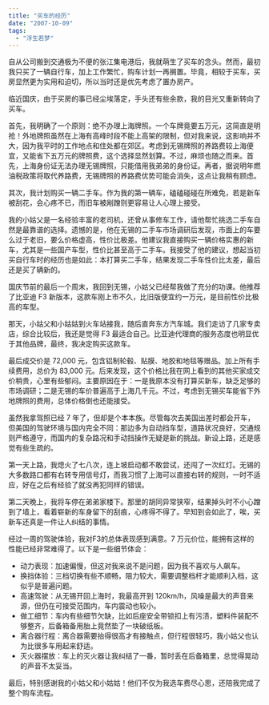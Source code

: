 ```yaml
---
title: "买车的经历"
date: "2007-10-09"
tags: 
  - "浮生若梦"
---
```


自从公司搬到交通极为不便的张江集电港后，我就萌生了买车的念头。然而，最初我只买了一辆自行车，加上工作繁忙，购车计划一再搁置。毕竟，相较于买车，买房显然更为实用和迫切，所以当时还是优先考虑了置办房产。

临近国庆，由于买房的事已经尘埃落定，手头还有些余款，我的目光又重新转向了买车。

首先，我明确了一个原则：绝不办理上海牌照。一个车牌竟要五万元，这简直是明抢！外地牌照虽然在上海有高峰时段不能上高架的限制，但对我来说，这影响并不大，因为我平时的工作地点和住处都在郊区。考虑到无锡牌照的养路费较上海便宜，又能省下五万元的牌照费，这个选择显然划算。不过，麻烦也随之而来。首先，上海身份证无法办理无锡牌照，只能借用我弟弟的身份证。再者，据说明年燃油税政策将取代养路费，无锡牌照的养路费优势可能会消失，这点让我稍有顾虑。

其次，我计划购买一辆二手车。作为我的第一辆车，磕磕碰碰在所难免，若是新车被刮花，会心疼不已，而旧车被剐蹭则更容易让人心理上接受。

我的小姑父是一名经验丰富的老司机，还曾从事修车工作，请他帮忙挑选二手车自然是最靠谱的选择。遗憾的是，他在无锡的二手车市场调研后发现，市面上的车要么过于老旧，要么价格虚高，性价比极差。他建议我直接购买一辆价格实惠的新车，尤其是一些国产车型，性价比甚至高于二手车。我接受了他的建议，想起当初买自行车时的经历也是如此：本打算买二手车，结果发现二手车性价比太差，最后还是买了辆新的。

国庆节前的最后一个周末，我回到无锡，小姑父已经帮我做了充分的功课。他推荐了比亚迪 F3 新版本，这款车刚上市不久，比旧版便宜约一万元，是目前性价比极高的车型。

那天，小姑父和小姑姑到火车站接我，随后直奔东方汽车城。我们走访了几家专卖店，综合比较后，我还是觉得 F3 最适合自己。比亚迪代理商的服务态度也明显优于其他品牌，最终，我决定购买这款车。

最后成交价是 72,000 元，包含铝制轮毂、贴膜、地胶和地毯等赠品。加上所有手续费用，总价为 83,000 元。后来发现，这个价格比我在网上看到的其他买家成交价稍贵，心里有些郁闷。主要原因在于：一是我原本没有打算买新车，缺乏足够的市场调研；二是无锡的车价普遍高于上海几千元。不过，考虑到无锡买车能省下外地牌照的费用，总体价格倒也还能接受。

虽然我拿驾照已经 7 年了，但却是个本本族。尽管每次去美国出差时都会开车，但美国的驾驶环境与国内完全不同：那边多为自动挡车型，道路状况良好，交通规则严格遵守，而国内的复杂路况和手动挡操作无疑是新的挑战。新设上路，还是感觉有些生疏的。

第一天上路，我熄火了七八次，连上坡启动都不敢尝试，还闯了一次红灯。无锡的大多数路口都有右转专用信号灯，而我习惯了上海可以直接右转的规则，一时不适应，好在之后有经验了就没再犯同样的错误。

第二天晚上，我将车停在弟弟家楼下。那里的胡同异常狭窄，结果掉头时不小心蹭到了墙上，看着崭新的车身留下的刮痕，心疼得不得了。早知到会如此了，唉，买新车还真是一件让人纠结的事情。

经过一周的驾驶体验，我对F3的总体表现感到满意。7 万元价位，能拥有这样的性能已经非常难得了。以下是一些细节体会：

- 动力表现：加速偏慢，但这对我来说不是问题，因为我不喜欢与人飙车。
- 换挡体验：三档切换有些不顺畅，阻力较大，需要调整档杆才能顺利入档，这似乎是普遍问题。
- 高速驾驶：从无锡开回上海时，我最高开到 120km/h，风噪是最大的声音来源，但仍在可接受范围内，车内震动也较小。
- 做工细节：车内有些细节欠缺，比如后座安全带锁扣上有污渍，塑料件装配不够整齐，后备箱备用胎上竟然垫了一块破纸板。
- 离合器行程：离合器需要抬得很高才有接触点，但行程很轻巧，我小姑父也认为比很多车用起来舒适。
- 灭火器摆放：车上的灭火器让我纠结了一番，暂时丢在后备箱里，总觉得晃动的声音不太妥当。

最后，特别感谢我的小姑父和小姑姑！他们不仅为我选车费尽心思，还陪我完成了整个购车流程。
